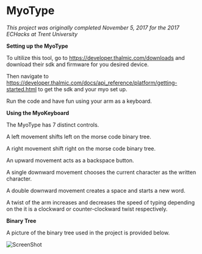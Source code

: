# MyoType
<i> This project was originally completed November 5, 2017 for the 2017 ECHacks at Trent University </i> 

<b>Setting up the MyoType</b>

To ultilize this tool, go to https://developer.thalmic.com/downloads and download their sdk and firmware for you desired device. 

Then navigate to https://developer.thalmic.com/docs/api_reference/platform/getting-started.html to get the sdk and your myo set up. 

Run the code and have fun using your arm as a keyboard.


<b>Using the MyoKeyboard</b>

The MyoType has 7 distinct controls.

A left movement shifts left on the morse code binary tree.

A right movement shift right on the morse code binary tree. 

An upward movement acts as a backspace button.

A single downward movement chooses the current character as the written character.

A double downward movement creates a space and starts a new word.

A twist of the arm increases and decreases the speed of typing depending on the it is a clockward or counter-clockward twist respectively. 

<b>Binary Tree</b>

A picture of the binary tree used in the project is provided below.

![ScreenShot](https://github.com/linchuandai/MyoType/blob/master/Tree%20Chart.png)
